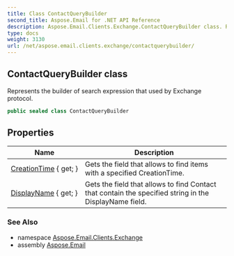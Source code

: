 ```yaml
---
title: Class ContactQueryBuilder
second_title: Aspose.Email for .NET API Reference
description: Aspose.Email.Clients.Exchange.ContactQueryBuilder class. Represents the builder of search expression that used by Exchange protocol
type: docs
weight: 3130
url: /net/aspose.email.clients.exchange/contactquerybuilder/
---
```

## ContactQueryBuilder class

Represents the builder of search expression that used by Exchange protocol.

```csharp
public sealed class ContactQueryBuilder
```

## Properties

| Name | Description |
| --- | --- |
| [CreationTime](../../aspose.email.clients.exchange/contactquerybuilder/creationtime/) { get; } | Gets the field that allows to find items with a specified CreationTime. |
| [DisplayName](../../aspose.email.clients.exchange/contactquerybuilder/displayname/) { get; } | Gets the field that allows to find Contact that contain the specified string in the DisplayName field. |

### See Also

* namespace [Aspose.Email.Clients.Exchange](../../aspose.email.clients.exchange/)
* assembly [Aspose.Email](../../)


